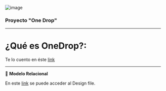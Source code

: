 ![image](https://user-images.githubusercontent.com/91642474/201812010-d6c3a082-548c-4b14-83ec-89f902f3f6a0.png)

### Proyecto "One Drop"

* * * * * * * * * * * * * * * * * * * * * * * * * * * * * * * * * * * * * * * * * * * * * * * * * * * 

# ¿Qué es OneDrop?: 

Te lo cuento en éste [link](https://youtu.be/VmxHfew4IAQ) 

* * * * * * * * * * * * * * * * * * * * * * * * * * * * * * * * * * * * * * * * * * * * * * * * * * * 

:small_orange_diamond: **Modelo Relacional**

En este [link](https://www.figma.com/file/KkkPGvnYyXotXuSsNcpnHi/MODELO-RELACIONAL-ONEDROP?type=design&mode=design&t=zyMNqu7FQs8BO0nC-1) se puede acceder al Design file. 
